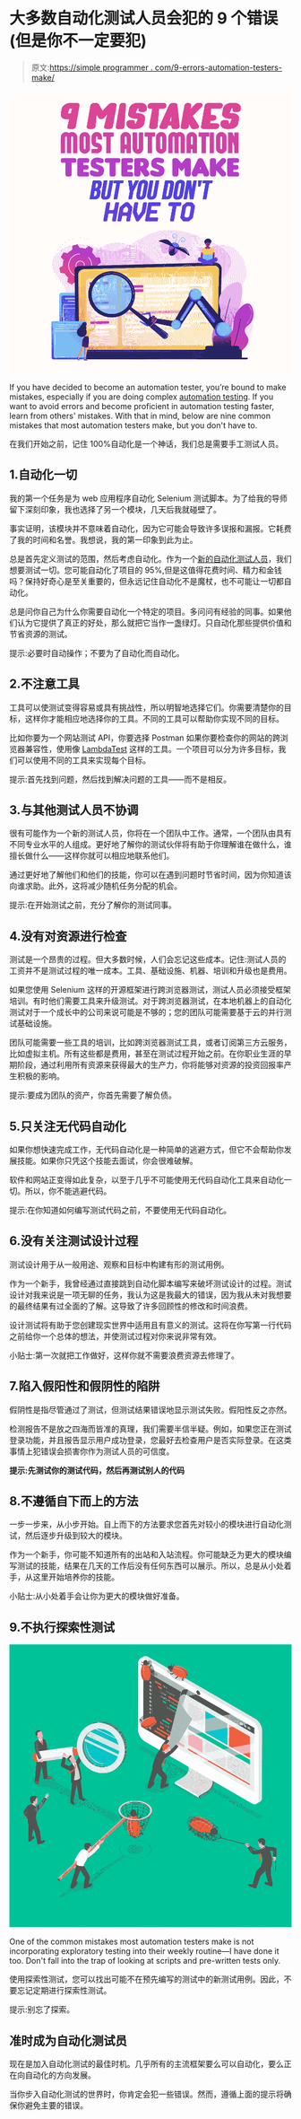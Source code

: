 # 大多数自动化测试人员会犯的 9 个错误(但是你不一定要犯)

> 原文:[https://simple programmer . com/9-errors-automation-testers-make/](https://simpleprogrammer.com/9-mistakes-automation-testers-make/)

![mistakes automation testers make](img/d70d4e38ac0ca7ae0df10ae0faa912b2.png)

If you have decided to become an automation tester, you’re bound to make mistakes, especially if you are doing complex [automation testing](https://simpleprogrammer.com/ultimate-automation-testing-guide/). If you want to avoid errors and become proficient in automation testing faster, learn from others' mistakes. With that in mind, below are nine common mistakes that most automation testers make, but you don't have to.

在我们开始之前，记住 100%自动化是一个神话，我们总是需要手工测试人员。

## 1.自动化一切

我的第一个任务是为 web 应用程序自动化 Selenium 测试脚本。为了给我的导师留下深刻印象，我也选择了另一个模块，几天后我就碰壁了。

事实证明，该模块并不意味着自动化，因为它可能会导致许多误报和漏报。它耗费了我的时间和名誉。我想说，我的第一印象到此为止。

总是首先定义测试的范围，然后考虑自动化。作为一个[新的自动化测试人员](https://www.amazon.com/Automation-Made-Easy-Everything-Automation-ebook/dp/B007JBBNC2/ref=sr_1_6?dchild=1&keywords=Automation&qid=1601362284&sr=8-6)，我们想要测试一切。您可能自动化了项目的 95%,但是这值得花费时间、精力和金钱吗？保持好奇心是至关重要的，但永远记住自动化不是魔杖，也不可能让一切都自动化。

总是问你自己为什么你需要自动化一个特定的项目。多问问有经验的同事。如果他们认为它提供了真正的好处，那么就把它当作一盏绿灯。只自动化那些提供价值和节省资源的测试。

提示:必要时自动操作；不要为了自动化而自动化。

## 2.不注意工具

工具可以使测试变得容易或具有挑战性，所以明智地选择它们。你需要清楚你的目标，这样你才能相应地选择你的工具。不同的工具可以帮助你实现不同的目标。

比如你要为一个网站测试 API，你要选择 Postman 如果你要检查你的网站的跨浏览器兼容性，使用像 [LambdaTest](https://www.lambdatest.com/blog/the-definitive-guide-to-automation-testing-for-it-teams/) 这样的工具。一个项目可以分为许多目标，我们可以使用不同的工具来实现每个目标。

提示:首先找到问题，然后找到解决问题的工具——而不是相反。

## 3.与其他测试人员不协调

很有可能作为一个新的测试人员，你将在一个团队中工作。通常，一个团队由具有不同专业水平的人组成。更好地了解你的测试伙伴将有助于你理解谁在做什么，谁擅长做什么——这样你就可以相应地联系他们。

通过更好地了解他们和他们的技能，你可以在遇到问题时节省时间，因为你知道该向谁求助。此外，这将减少随机任务分配的机会。

提示:在开始测试之前，充分了解你的测试同事。

## 4.没有对资源进行检查

测试是一个昂贵的过程。但大多数时候，人们会忘记这些成本。记住:测试人员的工资并不是测试过程的唯一成本。工具、基础设施、机器、培训和升级也是费用。

如果您使用 Selenium 这样的开源框架进行跨浏览器测试，测试人员必须接受框架培训。有时他们需要工具来升级测试。对于跨浏览器测试，在本地机器上的自动化测试对于一个成长中的公司来说可能是不够的；您的团队可能需要基于云的并行测试基础设施。

团队可能需要一些工具的培训，比如跨浏览器测试工具，或者订阅第三方云服务，比如虚拟主机。所有这些都是费用，甚至在测试过程开始之前。在你职业生涯的早期阶段，通过利用所有资源来获得最大的生产力，你将能够对资源的投资回报率产生积极的影响。

提示:要成为团队的资产，你首先需要了解负债。

## 5.只关注无代码自动化

如果你想快速完成工作，无代码自动化是一种简单的逃避方式，但它不会帮助你发展技能。如果你只凭这个技能去面试，你会很难破解。

软件和网站正变得如此复杂，以至于几乎不可能使用无代码自动化工具来自动化一切。所以，你不能逃避代码。

提示:在你知道如何编写测试代码之前，不要使用无代码自动化。

## 6.没有关注测试设计过程

测试设计用于从一般用途、观察和目标中构建有形的测试用例。

作为一个新手，我曾经通过直接跳到自动化脚本编写来破坏测试设计的过程。测试设计对我来说是一项无聊的任务，我认为这是我最大的错误，因为我从未对我想要的最终结果有过全面的了解。这导致了许多回顾性的修改和时间浪费。

设计测试将有助于您创建现实世界中适用且有意义的测试。这将在你写第一行代码之前给你一个总体的想法，并使测试过程对你来说非常有效。

小贴士:第一次就把工作做好，这样你就不需要浪费资源去修理了。

## 7.陷入假阳性和假阴性的陷阱

假阴性是指尽管通过了测试，但测试结果错误地显示测试失败。假阳性反之亦然。

检测报告不是放之四海而皆准的真理，我们需要半信半疑。例如，如果您正在测试登录功能，并且报告显示用户成功登录，您最好去检查用户是否实际登录。在这类事情上犯错误会损害你作为测试人员的可信度。

**提示:先测试你的测试代码，然后再测试别人的代码**

## 8.不遵循自下而上的方法

一步一步来，从小步开始。自上而下的方法要求您首先对较小的模块进行自动化测试，然后逐步升级到较大的模块。

作为一个新手，你可能不知道所有的出站和入站流程。你可能缺乏为更大的模块编写测试的技能，结果在几天的工作后没有任何东西可以展示。所以，总是从小处着手，从这里开始培养你的技能。

小贴士:从小处着手会让你为更大的模块做好准备。

## 9.不执行探索性测试

![mistakes automation testers make](img/c48cda822d73d4cee30c2364493e6ac4.png)

One of the common mistakes most automation testers make is not incorporating exploratory testing into their weekly routine—I have done it too. Don't fall into the trap of looking at scripts and pre-written tests only.

使用探索性测试，您可以找出可能不在预先编写的测试中的新测试用例。因此，不要忘记定期进行探索性测试。

提示:别忘了探索。

## 准时成为自动化测试员

现在是加入自动化测试的最佳时机。几乎所有的主流框架要么可以自动化，要么正在向自动化的方向发展。

当你步入自动化测试的世界时，你肯定会犯一些错误。然而，遵循上面的提示将确保你避免主要的错误。